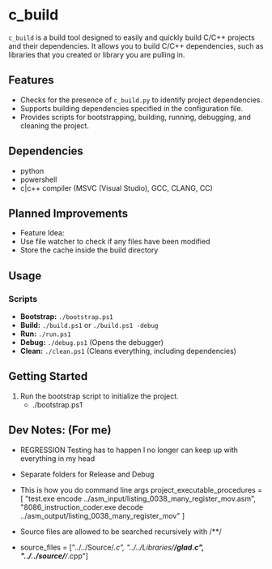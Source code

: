 # c_build 

`c_build` is a build tool designed to easily and quickly build C/C++ projects and their dependencies. 
It allows you to build C/C++ dependencies, such as libraries that you created or library you are pulling in.

## Features
- Checks for the presence of `c_build.py` to identify project dependencies.
- Supports building dependencies specified in the configuration file.
- Provides scripts for bootstrapping, building, running, debugging, and cleaning the project.

## Dependencies
- python
- powershell
- c|c++ compiler (MSVC (Visual Studio), GCC, CLANG, CC)

## Planned Improvements
- Feature Idea:
- Use file watcher to check if any files have been modified
- Store the cache inside the build directory

## Usage
### Scripts
- **Bootstrap:** `./bootstrap.ps1`
- **Build:** `./build.ps1` or `./build.ps1 -debug`
- **Run:** `./run.ps1`
- **Debug:** `./debug.ps1` (Opens the debugger)
- **Clean:** `./clean.ps1` (Cleans everything, including dependencies)

## Getting Started
1. Run the bootstrap script to initialize the project.
   - ./bootstrap.ps1

## Dev Notes: (For me)
- REGRESSION Testing has to happen I no longer can keep up with everything in my head
- Separate folders for Release and Debug


- This is how you do command line args
project_executable_procedures = [
	"test.exe encode ../asm_input/listing_0038_many_register_mov.asm",
	"8086_instruction_coder.exe decode ../asm_output/listing_0038_many_register_mov"
]



- Source files are allowed to be searched recursively with /**/
- source_files = ["../../Source/*.c", "../../Libraries/**/glad.c", "../../source/**/*.cpp"]
